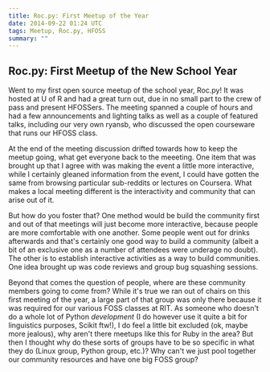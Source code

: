 ```yaml
---
title: Roc.py: First Meetup of the Year
date: 2014-09-22 01:24 UTC
tags: Meetup, Roc.py, HFOSS
summary: ""
---
```


## Roc.py: First Meetup of the New School Year

Went to my first open source meetup of the school year, Roc.py! It was hosted at U of R and had a great turn out, due in no small part to the crew of pass and present HFOSSers. The meeting spanned a couple of hours and had a few announcements and lighting talks as well as a couple of featured talks, including our very own ryansb, who discussed the open courseware that runs our HFOSS class.

At the end of the meeting discussion drifted towards how to keep the meetup going, what get everyone back to the meeeting. One item that was brought up that I agree with was making the event a little more interactive, while I certainly gleaned information from the event, I could have gotten the same from browsing particular sub-reddits or lectures on Coursera. What makes a local meeting different is the interactivity and community that can arise out of it.

But how do you foster that? One method would be build the community first and out of that meetings will just become more interactive, because people are more comfortable with one another. Some people went out for drinks afterwards and that's certainly one good way to build a community (albeit a bit of an exclusive one as a number of attendees were underage no doubt). The other is to establish interactive activities as a way to build communities. One idea brought up was code reviews and group bug squashing sessions.

Beyond that comes the question of people, where are these community members going to come from? While it's true we ran out of chairs on this first meeting of the year, a large part of that group was only there because it was required for our various FOSS classes at RIT. As someone who doesn't do a whole lot of Python *development* (I do however use it quite a bit for linguistics purposes, Scikit ftw!), I do feel a little bit excluded (ok, maybe more jealous), why aren't there meetups like this for Ruby in the area? But then I thought why do these sorts of groups have to be so specific in what they do (Linux group, Python group, etc.)? Why can't we just pool together our community resources and have one big FOSS group?
